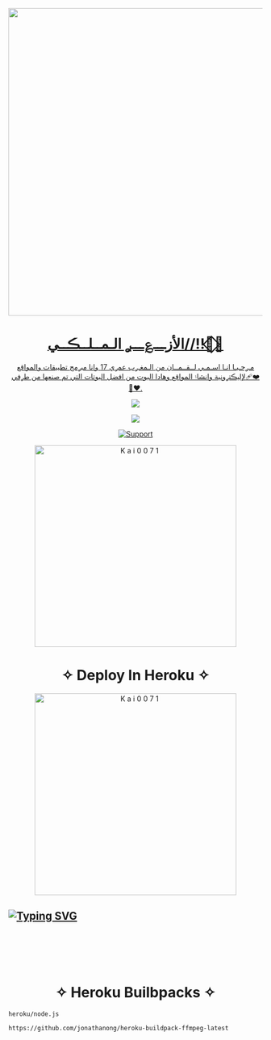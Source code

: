 <p align="center">
   <a href="https://github.com/Kai0071">
    <img src="https://media1.giphy.com/media/XqVUeEK5Lt3VOGEzJj/giphy.gif" width="610">
     
</p>
<h1 align="center"> الأزـــ؏ـــࢪ الـمــلــڪــي//!!🏴󠁧󠁢󠁥󠁮󠁧󠁿⃟🌹
</h1>
<p align="center"> 
  مـࢪحـبـا انـا اسـمـي لــقــمــان من الـمغـࢪب عمࢪي 17 وانا مبࢪمج تطبيقات والمواقع لإليڪتࢪونية وانشا۽ المواقع وهادا البوت من افضل البوتات التي تم صنعها من طࢪفي❤️‍🩹❤️‍🔥.

<p align="center">
  <a href="https://github.com/louk123/louk123/fork">
    <img src="https://img.shields.io/github/forks/Kai0071/A17?label=Fork&style=social">
    
   <p align="center"> 
  <a href="https://github.com/louk133/stargazers">
    <img src="https://img.shields.io/github/stars/louk123?style=social">

 


    

     
  
<p align="CENTER">
  <a href="https://github.com/louk123"><img title="Support" src="https://img.shields.io/badge/next%20Update-Undefined!-green.svg?style=for-the-badge&logo=xcode" /></a>
</p>
      
 
  <p align="center">
<a href="https://replit.com/@Broken0007/A17-QR-Scanner?v=1"><img title="K a i 0 0 7 1" src="https://repl.it/badge/github/quiec/whatsasena" width="400"></a>
</p>



  <h1 align="center">  ✧ Deploy In Heroku ✧
</h1>

<p align="center">
<a href="https://heroku.com/deploy?template=https://github.com/Kai0071/A17"><img title="K a i 0 0 7 1" src="https://www.herokucdn.com/deploy/button.svg" width="400"></a>
</p>
      
## [![Typing SVG](https://readme-typing-svg.herokuapp.com?font=Rockstar-ExtraBold&color=F33A6A&lines=𝐖𝐄𝐋𝐂𝐎𝐌𝐄+𝐓𝐎+𝐀𝐙3𝐀𝐑+𝐀𝐋𝐌𝐀𝐋𝐀𝐊𝐈+𝐖𝐀+𝐁𝐎𝐓+𝐑𝐄𝐏𝐎.;𝘾𝙍𝙀𝘼𝙏𝙀𝘿+𝘽𝙔+𝐋𝐎9𝐌𝐀𝐍𝐖+𝐌𝐀𝐑𝐑𝐀𝐊𝐄𝐂𝐇+𝐗𝐓𝐄𝐀𝐌;𝙏𝙃𝙄𝙎+𝙄𝙎+𝘼+𝘽𝙂𝙈+𝙎𝙏𝙄𝘾𝙆𝙀𝙍+𝘽𝙊𝙏;𝙒𝙄𝙏𝙃+𝙈𝙊𝙍𝙀+𝙁𝙀𝘼𝙏𝙐𝙍𝙀𝙎;𝙏𝙃𝘼𝙉𝙆𝙎+𝙁𝙊𝙍+𝙑𝙄𝙎𝙄𝙏𝙄𝙉𝙂+𝙊𝙐𝙍+𝙂𝙄𝙏)](https://git.io/typing-svg)
       
</br> 
   
</br></br>
  
  
<h1 align="center">  ✧ Heroku Builbpacks ✧
</h1>

```
heroku/node.js
```

```
https://github.com/jonathanong/heroku-buildpack-ffmpeg-latest
``` 
```
